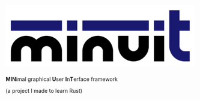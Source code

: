 # ![logo](minuit.svg)

**MIN**imal graphical **U**ser **I**n**T**erface framework

(a project I made to learn Rust)